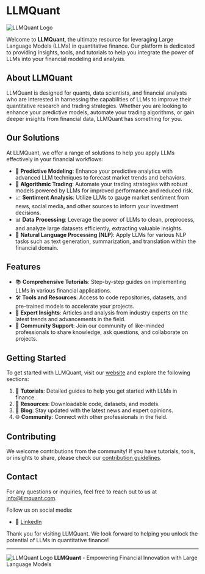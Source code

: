 # LLMQuant

![LLMQuant Logo](https://docs.llmquant.com/assets/images/logo-short-a642e1d48bc67c18b60d075186c255f8.png)

Welcome to **LLMQuant**, the ultimate resource for leveraging Large Language Models (LLMs) in quantitative finance. Our platform is dedicated to providing insights, tools, and tutorials to help you integrate the power of LLMs into your financial modeling and analysis.

## About LLMQuant

LLMQuant is designed for quants, data scientists, and financial analysts who are interested in harnessing the capabilities of LLMs to improve their quantitative research and trading strategies. Whether you are looking to enhance your predictive models, automate your trading algorithms, or gain deeper insights from financial data, LLMQuant has something for you.

## Our Solutions

At LLMQuant, we offer a range of solutions to help you apply LLMs effectively in your financial workflows:

- 🔮 **Predictive Modeling**: Enhance your predictive analytics with advanced LLM techniques to forecast market trends and behaviors.
- 🤖 **Algorithmic Trading**: Automate your trading strategies with robust models powered by LLMs for improved performance and reduced risk.
- 📈 **Sentiment Analysis**: Utilize LLMs to gauge market sentiment from news, social media, and other sources to inform your investment decisions.
- 📊 **Data Processing**: Leverage the power of LLMs to clean, preprocess, and analyze large datasets efficiently, extracting valuable insights.
- 📝 **Natural Language Processing (NLP)**: Apply LLMs for various NLP tasks such as text generation, summarization, and translation within the financial domain.

## Features

- 📚 **Comprehensive Tutorials**: Step-by-step guides on implementing LLMs in various financial applications.
- 🛠️ **Tools and Resources**: Access to code repositories, datasets, and pre-trained models to accelerate your projects.
- 🧠 **Expert Insights**: Articles and analysis from industry experts on the latest trends and advancements in the field.
- 🤝 **Community Support**: Join our community of like-minded professionals to share knowledge, ask questions, and collaborate on projects.

## Getting Started

To get started with LLMQuant, visit our [website](https://llmquant.com/) and explore the following sections:

1. 📘 **Tutorials**: Detailed guides to help you get started with LLMs in finance.
2. 💾 **Resources**: Downloadable code, datasets, and models.
3. 📰 **Blog**: Stay updated with the latest news and expert opinions.
4. 🌐 **Community**: Connect with other professionals in the field.

## Contributing

We welcome contributions from the community! If you have tutorials, tools, or insights to share, please check our [contribution guidelines](https://llmquant.com/contribute).

## Contact

For any questions or inquiries, feel free to reach out to us at [info@llmquant.com](mailto:info@llmquant.com).

Follow us on social media:

- 💼 [LinkedIn](https://linkedin.com/company/llmquant)

Thank you for visiting LLMQuant. We look forward to helping you unlock the potential of LLMs in quantitative finance!

---

![LLMQuant Logo](https://llmquant.com/dist/assets/logo-b.png)
**LLMQuant** - Empowering Financial Innovation with Large Language Models
